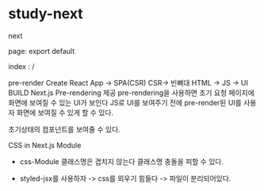# study-next

next

page:
export default

index : /

pre-render
Create React App -> SPA(CSR)
CSR-> 빈뼈대 HTML -> JS -> UI BUILD
Next.js Pre-rendering 제공
pre-rendering을 사용하면 초기 요청 페이지에 화면에
보여질 수 있는 UI가 보인다
JS로 UI를 보여주기 전에 pre-render된 UI를 사용자
화면에 보여질 수 있게 할 수 있다.

초기상태의 컴포넌트를 보여줄 수 있다.

CSS in Next.js Module

- css-Module 클래스명은 겹치지 않는다
  클래스명 충돌을 피할 수 있다.

- styled-jsx를 사용하자
  -> css를 외우기 힘들다
  -> 파일이 분리되어있다.
